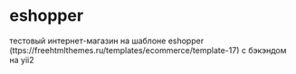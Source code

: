 # eshopper
 тестовый интернет-магазин на шаблоне eshopper (ttps://freehtmlthemes.ru/templates/ecommerce/template-17) с бэкэндом на yii2
